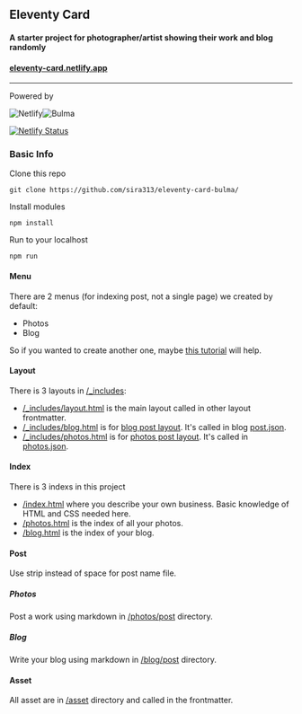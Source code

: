 ## Eleventy Card
#### A starter project for photographer/artist showing their work and blog randomly
#### [eleventy-card.netlify.app](https://eleventy-card.netlify.app/)
---

Powered by

![Netlify](https://img.shields.io/badge/netlify-%23000000.svg?style=for-the-badge&logo=netlify&logoColor=#00C7B7)![Bulma](https://img.shields.io/badge/bulma-00D0B1?style=for-the-badge&logo=bulma&logoColor=white)

[![Netlify Status](https://api.netlify.com/api/v1/badges/d32e682c-0084-4b0e-96e3-286b816a5033/deploy-status)](https://app.netlify.com/sites/eleventy-card/deploys)

### Basic Info
Clone this repo
```
git clone https://github.com/sira313/eleventy-card-bulma/
```
Install modules
```
npm install
```
Run to your localhost 
```
npm run
```

#### Menu
There are 2 menus (for indexing post, not a single page) we created by default:
- Photos
- Blog

So if you wanted to create another one, maybe [this tutorial](https://www.youtube.com/watch?v=kzf9A9tkkl4) will help.
#### Layout
There is 3 layouts in [/_includes](/_includes/):
- [/_includes/layout.html](/_includes/layout.html) is the main layout called in other layout frontmatter.
- [/_includes/blog.html](/_includes/blog.html) is for [blog post layout](/blog/posts/). It's called in blog [post.json](/blog/posts/posts.json).
- [/_includes/photos.html](/_includes/photos.html) is for [photos post layout](/photos/). It's called in [photos.json](/photos/photos.json).
#### Index
There is 3 indexs in this project
- [/index.html](/index.html) where you describe your own business. Basic knowledge of HTML and CSS needed here.
- [/photos.html](/photos.html) is the index of all your photos.
- [/blog.html](/blog.html) is the index of your blog.
#### Post
Use strip instead of space for post name file.
##### Photos
Post a work using markdown in [/photos/post](/photos/post/) directory.
##### Blog
Write your blog using markdown in [/blog/post](/blog/posts/) directory.
#### Asset
All asset are in [/asset](/asset/) directory and called in the frontmatter.

